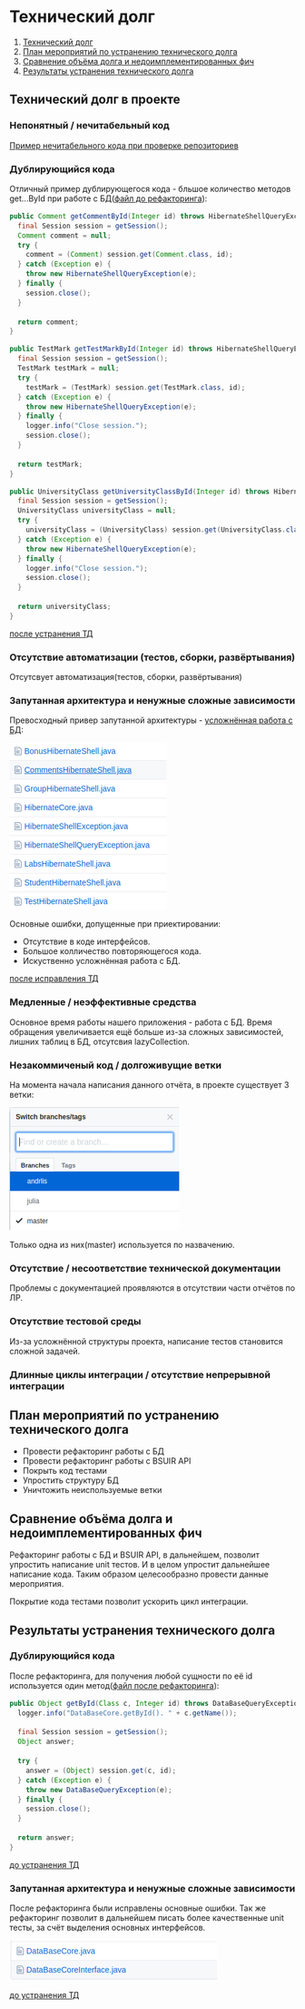 # Технический долг
1. [Технический долг](#td)
2. [План мероприятий по устранению технического долга](#mtd)
3. [Сравнение объёма долга и недоимплементированных фич](#compare)
4. [Результаты устранения технического долга](#resault)

<a name="td"/>

## Технический долг в проекте

### Непонятный / нечитабельный код

[Пример нечитабельного кода при проверке репозиториев](https://github.com/Andrlis/Review-Assistant/blob/b82484c6c66273e4c16f8190308cae94ff754020/src/main/java/checker/Checker.java)
<a name="duplicate_code_before"/>

### Дублирующийся кода
Отличный пример дублирующегося кода - бльшое количество методов get...ById при работе с БД([файл до рефакторинга](https://github.com/Andrlis/Review-Assistant/blob/18c70b3ffb3d62af002e02acb7dec2d4cb049ae8/src/main/java/resources/Hibernate/HibernateCore.java)):
```java
public Comment getCommentById(Integer id) throws HibernateShellQueryException {
  final Session session = getSession();
  Comment comment = null;
  try {
    comment = (Comment) session.get(Comment.class, id);
  } catch (Exception e) {
    throw new HibernateShellQueryException(e);
  } finally {
    session.close();
  }

  return comment;
}
```
```java
public TestMark getTestMarkById(Integer id) throws HibernateShellQueryException {
  final Session session = getSession();
  TestMark testMark = null;
  try {
    testMark = (TestMark) session.get(TestMark.class, id);
  } catch (Exception e) {
    throw new HibernateShellQueryException(e);
  } finally {
    logger.info("Close session.");
    session.close();
  }

  return testMark;
}
```
```java
public UniversityClass getUniversityClassById(Integer id) throws HibernateShellQueryException {
  final Session session = getSession();
  UniversityClass universityClass = null;
  try {
    universityClass = (UniversityClass) session.get(UniversityClass.class, id);
  } catch (Exception e) {
    throw new HibernateShellQueryException(e);
  } finally {
    logger.info("Close session.");
    session.close();
  }

  return universityClass;
}
```
[после устранения ТД](#duplicate_code_after)

### Отсутствие автоматизации (тестов, сборки, развёртывания)
Отсутсвует автоматизация(тестов, сборки, развёртывания)

<a name="architecture_before"/>

### Запутанная архитектура и ненужные сложные зависимости
Превосходный привер запутанной архитектуры - [усложнённая работа с БД](https://github.com/Andrlis/Review-Assistant/tree/5bd456b8c874fd04ebf2f4d1b27b021e63b9f9de/src/main/java/resources/Hibernate):

![](https://github.com/Andrlis/Review-Assistant/blob/master/doc/%D1%80%D0%B0%D0%B1%D0%BE%D1%82%D0%B0%20%D1%81%20%D0%B1%D0%B4%20%D0%B4%D0%BE%20%D1%80%D0%B5%D1%84%D0%B0%D0%BA%D1%82%D0%BE%D1%80%D0%B8%D0%BD%D0%B3%D0%B0.jpg)

Основные ошибки, допущенные при приектировании:
- Отсутствие в коде интерфейсов.
- Большое колличество повторяющегося кода.
- Искуственно усложнённая работа с БД.

[после исправления ТД](#architecture_after)

### Медленные / неэффективные средства
Основное время работы нашего приложения - работа с БД. Время обращения увеличивается ещё больше из-за сложных зависимостей, лишних таблиц в БД, отсутсвия lazyCollection.
### Незакоммиченый код / долгоживущие ветки
На момента начала написания данного отчёта, в проекте существует 3 ветки:

![](https://github.com/Andrlis/Review-Assistant/blob/master/doc/%D0%B2%D0%B5%D1%82%D0%BA%D0%B8.jpg)

Только одна из них(master) используется по назвачению.
### Отсутствие / несоответствие технической документации
Проблемы с документацией проявляются в отсутствии части отчётов по ЛР.
### Отсутствие тестовой среды
Из-за усложнённой структуры проекта, написание тестов становится сложной задачей.
### Длинные циклы интеграции / отсутствие непрерывной интеграции


<a name="mtd"/>

## План мероприятий по устранению технического долга
- Провести рефакторинг работы с БД
- Провести рефакторинг работы с BSUIR API
- Покрыть код тестами
- Упростить структуру БД
- Уничтожить неиспользуемые ветки

<a name="compare"/>

## Сравнение объёма долга и недоимплементированных фич
Рефакторинг работы с БД и BSUIR API, в дальнейшем, позволит упростить написание unit тестов. И в целом упростит дальнейшее написание кода. Таким образом целесообразно провести данные мероприятия.

Покрытие кода тестами позволит ускорить цикл интеграции.

<a name="resault"/>

## Результаты устранения технического долга

<a name="duplicate_code_after"/>

### Дублирующийся кода
После рефакторинга, для получения любой сущности по её id используется один метод([файл после рефакторинга](https://github.com/Andrlis/Review-Assistant/blob/master/src/main/java/dao/DataBaseCore.java)):
```java
public Object getById(Class c, Integer id) throws DataBaseQueryException {
  logger.info("DataBaseCore.getById(). " + c.getName());

  final Session session = getSession();
  Object answer;

  try {
    answer = (Object) session.get(c, id);
  } catch (Exception e) {
    throw new DataBaseQueryException(e);
  } finally {
    session.close();
  }

  return answer;
}
```
[до устранения ТД](#duplicate_code_before)

<a name="architecture_after"/>

### Запутанная архитектура и ненужные сложные зависимости
После рефакторинга были исправлены основные ошибки. Так же рефакторинг позволит в дальнейшем писать более качественные unit тесты, за счёт выделения основных интерфейсов.

![](https://github.com/Andrlis/Review-Assistant/blob/master/doc/%D1%80%D0%B0%D0%B1%D0%BE%D1%82%D0%B0%20%D1%81%20%D0%B1%D0%B4%20%D0%BF%D0%BE%D1%81%D0%BB%D0%B5%20%D1%80%D0%B5%D1%84%D0%B0%D0%BA%D1%82%D0%BE%D1%80%D0%B8%D0%BD%D0%B3%D0%B0.jpg)

[до устранения ТД](#architecture_before)

